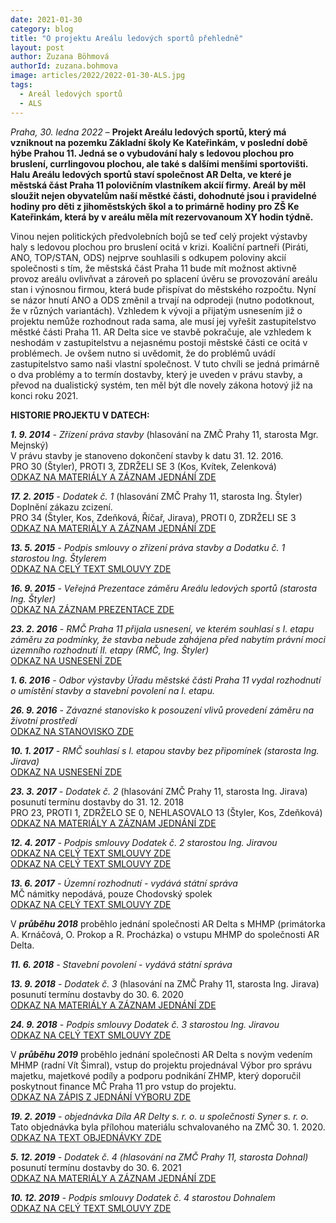 ```yaml
---
date: 2021-01-30
category: blog
title: "O projektu Areálu ledových sportů přehledně"
layout: post
author: Zuzana Böhmová
authorId: zuzana.bohmova
image: articles/2022/2022-01-30-ALS.jpg
tags: 
  - Areál ledových sportů
  - ALS
---
```


*Praha, 30. ledna 2022* – **Projekt Areálu ledových sportů, který má vzniknout na pozemku Základní školy Ke Kateřinkám, v poslední době hýbe Prahou 11. Jedná se o vybudování haly s ledovou plochou pro bruslení, currlingovou plochou, ale také s dalšími menšími sportovišti. Halu Areálu ledových sportů staví společnost AR Delta, ve které je městská část Praha 11 polovičním vlastníkem akcií firmy. Areál by měl sloužit nejen obyvatelům naší městké části, dohodnuté jsou i pravidelné hodiny pro děti z jihoměstských škol a to primárně hodiny pro ZŠ Ke Kateřinkám, která by v areálu měla mít rezervovanoum XY hodin týdně.**

Vinou nejen politických předvolebních bojů se teď celý projekt výstavby haly s ledovou plochou pro bruslení ocitá v krizi. Koaliční partneři (Piráti, ANO, TOP/STAN, ODS) nejprve souhlasili s odkupem poloviny akcií společnosti s tím, že městská část Praha 11 bude mít možnost aktivně provoz areálu ovlivňvat a zároveň po splacení úvěru se provozování areálu stan i výnosnou firmou, která bude přispívat do městského rozpočtu. Nyní se názor hnutí ANO a ODS změnil a trvají na odprodeji (nutno podotknout, že v různých variantách). Vzhledem k vývoji a přijatým usnesením již o projektu nemůže rozhodnout rada sama, ale musí jej vyřešit zastupitelstvo městké části Praha 11. AR Delta sice ve stavbě pokračuje, ale vzhledem k neshodám v zastupitelstvu a nejasnému postoji městské části ce ocitá v problémech. Je ovšem nutno si uvědomit, že do problémů uvádí zastupitelstvo samo naši vlastní společnost. V tuto chvíli se jedná primárně o dva problémy a to termín dostavby, který je uveden v právu stavby, a převod na dualistický systém, ten měl být dle novely zákona hotový již na konci roku 2021. 

**HISTORIE PROJEKTU V DATECH:**

***1. 9. 2014** - Zřízení práva stavby* (hlasování na ZMČ Prahy 11, starosta Mgr. Mejnský)<br>
V právu stavby je stanoveno dokončení stavby k datu 31. 12. 2016.<br>
PRO 30 (Štyler), PROTI 3, ZDRŽELI SE 3 (Kos, Kvítek, Zelenková)<br>
[ODKAZ NA MATERIÁLY A ZÁZNAM JEDNÁNÍ ZDE](https://www.praha11.cz/redakce/index.php?lanG=cs&clanek=6504&slozka=12&as4uOriginalDomain=www.praha11.cz&as4u_protocol=https&ConfirmCookie=confirm&_gid=GA1.2.157295128.1641289295&bod=800029)

***17. 2. 2015** - Dodatek č. 1* (hlasování ZMČ Prahy 11, starosta Ing. Štyler)<br>
Doplnění zákazu zcizení.<br>
PRO 34 (Štyler, Kos, Zdeňková, Říčař, Jirava), PROTI 0, ZDRŽELI SE 3<br>
[ODKAZ NA MATERIÁLY A ZÁZNAM JEDNÁNÍ ZDE](https://www.praha11.cz/redakce/index.php?lanG=cs&clanek=6504&slozka=12&as4uOriginalDomain=www.praha11.cz&as4u_protocol=https&ConfirmCookie=confirm&_gid=GA1.2.157295128.1641289295&bod=930358)

***13. 5. 2015** - Podpis smlouvy o zřízení práva stavby a Dodatku č. 1 starostou Ing. Štylerem* <br>
[ODKAZ NA CELÝ TEXT SMLOUVY ZDE](https://smlouvy.gov.cz/smlouva/11123968?backlink=0997i)

***16. 9. 2015** - Veřejná Prezentace záměru Areálu ledových sportů (starosta Ing. Štyler)* <br>
[ODKAZ NA ZÁZNAM PREZENTACE ZDE](https://www.youtube.com/watch?v=c_rKdlHp06k&list=PLccddnHZPRuO4ukfBiSK_HMHw0G-wtPkx)

***23. 2. 2016** - RMČ Praha 11 přijala usnesení, ve kterém souhlasí s I. etapu záměru za podmínky, že stavba nebude zahájena před nabytím právní moci územního rozhodnutí II. etapy (RMČ, Ing. Štyler)*<br>
[ODKAZ NA USNESENÍ ZDE](https://www.praha11.cz/filemanager/files/20284.pdf)

***1. 6. 2016** - Odbor výstavby Úřadu městské části Praha 11 vydal rozhodnutí o umístění stavby a stavební povolení na I. etapu.*

***26. 9. 2016** - Závazné  stanovisko  k posouzení  vlivů  provedení  záměru  na  životní prostředí*<br>
[ODKAZ NA STANOVISKO ZDE](https://edesky.cz/dokument/526694)

***10. 1. 2017** - RMČ souhlasí s I. etapou stavby bez připomínek (starosta Ing. Jirava)*<br>
[ODKAZ NA USNESENÍ ZDE](https://www.praha11.cz/filemanager/files/20619.pdf)

***23. 3. 2017** - Dodatek č. 2* (hlasování ZMČ Prahy 11, starosta Ing. Jirava)<br>
posunutí termínu dostavby do 31. 12. 2018<br>
PRO 23, PROTI 1, ZDRŽELO SE 0, NEHLASOVALO 13 (Štyler, Kos, Zdeňková)<br>
[ODKAZ NA MATERIÁLY A ZÁZNAM JEDNÁNÍ ZDE](https://www.praha11.cz/redakce/index.php?lanG=cs&clanek=6504&slozka=12&as4uOriginalDomain=www.praha11.cz&as4u_protocol=https&ConfirmCookie=confirm&_gid=GA1.2.157295128.1641289295&bod=1644858)

***12. 4. 2017** - Podpis smlouvy Dodatek č. 2 starostou Ing. Jiravou*<br>
[ODKAZ NA CELÝ TEXT SMLOUVY ZDE](https://smlouvy.gov.cz/smlouva/11150392?backlink=nndig)<br>
[ODKAZ NA CELÝ TEXT SMLOUVY ZDE](https://smlouvy.gov.cz/smlouva/2422782?backlink=nndig)

***13. 6. 2017** - Územní rozhodnutí - vydává státní správa*<br>
MČ námitky nepodává, pouze Chodovský spolek<br>
[ODKAZ NA CELÝ TEXT SMLOUVY ZDE](https://docplayer.cz/125491365-Ocelikova-672-1-praha-415-odbor-vystavby-vidimova-1325-praha-4-telefon.html)

V ***průběhu 2018*** proběhlo jednání společnosti AR Delta s MHMP (primátorka A. Krnáčová, O. Prokop a R. Procházka) o vstupu MHMP do společnosti AR Delta.

***11. 6. 2018** - Stavební povolení - vydává státní správa*

***13. 9. 2018** - Dodatek č. 3* (hlasování na ZMČ Prahy 11, starosta Ing. Jirava)<br>
posunutí termínu dostavby do 30. 6. 2020<br>
[ODKAZ NA MATERIÁLY A ZÁZNAM JEDNÁNÍ ZDE](https://www.praha11.cz/redakce/index.php?lanG=cs&clanek=6504&slozka=12&as4uOriginalDomain=www.praha11.cz&as4u_protocol=https&ConfirmCookie=yes&_gid=GA1.2.1412897778.1643008176&bod=2138769) 

***24. 9. 2018** - Podpis smlouvy Dodatek č. 3 starostou Ing. Jiravou*<br>
[ODKAZ NA CELÝ TEXT SMLOUVY ZDE](https://smlouvy.gov.cz/smlouva/11150388?backlink=gbb9x)

V ***průběhu 2019*** proběhlo jednání společnosti AR Delta s novým vedením MHMP (radní Vít Šimral), vstup do projektu projednával Výbor pro správu majetku, majetkové podíly a podporu podnikání ZHMP, který doporučil poskytnout finance MČ Praha 11 pro vstup do projektu.<br>
[ODKAZ NA ZÁPIS Z JEDNÁNÍ VÝBORU ZDE](https://www.praha.eu/public/d9/fc/5/3037769_1031842__7_ZAPIS_z_jednani_vyboru_ZHMP__TED_.pdf)

***19. 2. 2019** - objednávka Díla AR Delty s. r. o. u společnosti Syner s. r. o.* <br>
Tato objednávka byla přílohou materiálu schvalovaného na ZMČ 30. 1. 2020.<br>
[ODKAZ NA TEXT OBJEDNÁVKY ZDE](  https://www.praha11.cz/aplikace/p11_navrhy_zmc/file.php?file=8a6c0310de89a69e48bceacffe9f1440) 

***5. 12. 2019** - Dodatek č. 4 (hlasování na ZMČ Prahy 11, starosta Dohnal)*<br>
posunutí termínu dostavby do 30. 6. 2021<br>
[ODKAZ NA MATERIÁLY A ZÁZNAM JEDNÁNÍ ZDE](https://www.praha11.cz/redakce/index.php?lanG=cs&clanek=6504&slozka=12&as4uOriginalDomain=www.praha11.cz&as4u_protocol=https&ConfirmCookie=yes&_gid=GA1.2.1412897778.1643008176&bod=2612274) 


***10. 12. 2019** - Podpis smlouvy Dodatek č. 4 starostou Dohnalem*<br>
[ODKAZ NA CELÝ TEXT SMLOUVY ZDE](https://smlouvy.gov.cz/smlouva/11471460?backlink=ga6x1) 


